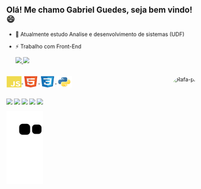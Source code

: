## Olá! Me chamo Gabriel Guedes, seja bem vindo! 😄
- 🌱 Atualmente estudo Analise e desenvolvimento de sistemas (UDF) 
- ⚡ Trabalho com Front-End

  <a href="https://github.com/Andr0idx">
  <img height="180em" src="https://github-readme-stats.vercel.app/api?username=Andr0idx&show_icons=true&theme=dark&include_all_commits=true&count_private=true"/>
  <img height="110em" with="140em" src="https://github-readme-stats.vercel.app/api/top-langs/?username=Andr0idx&layout=compact&langs_count=7&theme=dark"/>
</div>
<div style="display: inline_block"><br>
  <img align="center" alt="Rafa-Js" height="30" width="40" src="https://raw.githubusercontent.com/devicons/devicon/master/icons/javascript/javascript-plain.svg">
  <img align="center" alt="Rafa-HTML" height="30" width="40" src="https://raw.githubusercontent.com/devicons/devicon/master/icons/html5/html5-original.svg">
  <img align="center" alt="Rafa-CSS" height="30" width="40" src="https://raw.githubusercontent.com/devicons/devicon/master/icons/css3/css3-original.svg">
  <img align="center" alt="Rafa-Python" height="30" width="40" src="https://raw.githubusercontent.com/devicons/devicon/master/icons/python/python-original.svg">
  <img align="right" alt="Rafa-pic" height="150" style="border-radius:50px;" src="https://i.picasion.com/pic92/a6dbd0c91b991f70a4422db6fdcde88d.gif">
</div>
  
  ##
 
<div> 
  <a href="https://www.youtube.com/channel/UCIhIZo-wYULFLVwx6uF_arQ" target="_blank"><img src="https://img.shields.io/badge/YouTube-FF0000?style=for-the-badge&logo=youtube&logoColor=white" target="_blank"></a>
  <a href="https://www.instagram.com/eoguedesilva/" target="_blank"><img src="https://img.shields.io/badge/-Instagram-%23E4405F?style=for-the-badge&logo=instagram&logoColor=white" target="_blank"></a>
 <a href="https://discord.com/channels/347449653546975235/659104430049984542" target="_blank"><img src="https://img.shields.io/badge/Discord-7289DA?style=for-the-badge&logo=discord&logoColor=white" target="_blank"></a> 
  <a href = "mailto:guedesbielg@gmail.com"><img src="https://img.shields.io/badge/-Gmail-%23333?style=for-the-badge&logo=gmail&logoColor=white" target="_blank"></a>
  <a href="##" target="_blank"><img src="https://img.shields.io/badge/-LinkedIn-%230077B5?style=for-the-badge&logo=linkedin&logoColor=white" target="_blank"></a> 
 
  ![Snake animation](https://github.com/Andr0idx/Andr0idx/blob/output/github-contribution-grid-snake.svg)
 
</div>
